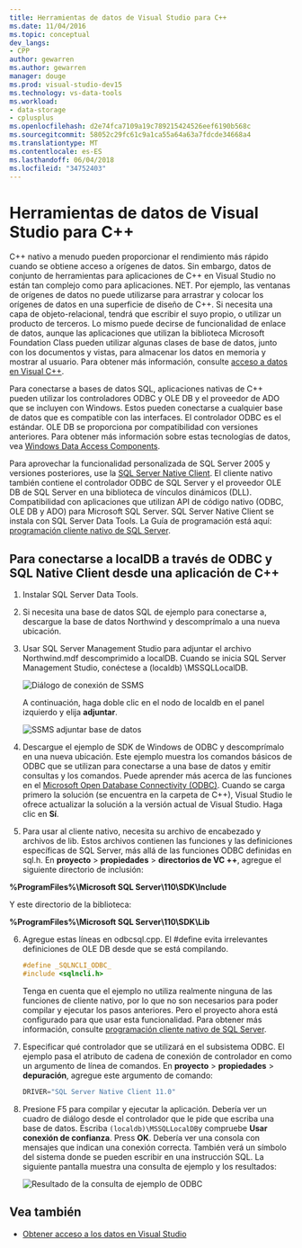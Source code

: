 ```yaml
---
title: Herramientas de datos de Visual Studio para C++
ms.date: 11/04/2016
ms.topic: conceptual
dev_langs:
- CPP
author: gewarren
ms.author: gewarren
manager: douge
ms.prod: visual-studio-dev15
ms.technology: vs-data-tools
ms.workload:
- data-storage
- cplusplus
ms.openlocfilehash: d2e74fca7109a19c789215424526eef6190b568c
ms.sourcegitcommit: 58052c29fc61c9a1ca55a64a63a7fdcde34668a4
ms.translationtype: MT
ms.contentlocale: es-ES
ms.lasthandoff: 06/04/2018
ms.locfileid: "34752403"
---
```

# <a name="visual-studio-data-tools-for-c"></a>Herramientas de datos de Visual Studio para C++

C++ nativo a menudo pueden proporcionar el rendimiento más rápido cuando se obtiene acceso a orígenes de datos. Sin embargo, datos de conjunto de herramientas para aplicaciones de C++ en Visual Studio no están tan complejo como para aplicaciones. NET. Por ejemplo, las ventanas de orígenes de datos no puede utilizarse para arrastrar y colocar los orígenes de datos en una superficie de diseño de C++. Si necesita una capa de objeto-relacional, tendrá que escribir el suyo propio, o utilizar un producto de terceros.  Lo mismo puede decirse de funcionalidad de enlace de datos, aunque las aplicaciones que utilizan la biblioteca Microsoft Foundation Class pueden utilizar algunas clases de base de datos, junto con los documentos y vistas, para almacenar los datos en memoria y mostrar al usuario. Para obtener más información, consulte [acceso a datos en Visual C++](/cpp/data/data-access-in-cpp).

Para conectarse a bases de datos SQL, aplicaciones nativas de C++ pueden utilizar los controladores ODBC y OLE DB y el proveedor de ADO que se incluyen con Windows. Estos pueden conectarse a cualquier base de datos que es compatible con las interfaces. El controlador ODBC es el estándar. OLE DB se proporciona por compatibilidad con versiones anteriores. Para obtener más información sobre estas tecnologías de datos, vea [Windows Data Access Components](https://msdn.microsoft.com/library/windows/desktop/aa968814.aspx).

Para aprovechar la funcionalidad personalizada de SQL Server 2005 y versiones posteriores, use la [SQL Server Native Client](/sql/relational-databases/native-client/sql-server-native-client). El cliente nativo también contiene el controlador ODBC de SQL Server y el proveedor OLE DB de SQL Server en una biblioteca de vínculos dinámicos (DLL). Compatibilidad con aplicaciones que utilizan API de código nativo (ODBC, OLE DB y ADO) para Microsoft SQL Server.  SQL Server Native Client se instala con SQL Server Data Tools. La Guía de programación está aquí: [programación cliente nativo de SQL Server](/sql/relational-databases/native-client/sql-server-native-client-programming).

## <a name="to-connect-to-localdb-through-odbc-and-sql-native-client-from-a-c-application"></a>Para conectarse a localDB a través de ODBC y SQL Native Client desde una aplicación de C++

1.  Instalar SQL Server Data Tools.

2.  Si necesita una base de datos SQL de ejemplo para conectarse a, descargue la base de datos Northwind y descomprímalo a una nueva ubicación.

3.  Usar SQL Server Management Studio para adjuntar el archivo Northwind.mdf descomprimido a localDB. Cuando se inicia SQL Server Management Studio, conéctese a (localdb) \MSSQLLocalDB.

     ![Diálogo de conexión de SSMS](../data-tools/media/raddata-ssms-connect-dialog.png)

     A continuación, haga doble clic en el nodo de localdb en el panel izquierdo y elija **adjuntar**.

     ![SSMS adjuntar base de datos](../data-tools/media/raddata-ssms-attach-database.png)

4.  Descargue el ejemplo de SDK de Windows de ODBC y descomprímalo en una nueva ubicación. Este ejemplo muestra los comandos básicos de ODBC que se utilizan para conectarse a una base de datos y emitir consultas y los comandos. Puede aprender más acerca de las funciones en el [Microsoft Open Database Connectivity (ODBC)](/sql/odbc/microsoft-open-database-connectivity-odbc). Cuando se carga primero la solución (se encuentra en la carpeta de C++), Visual Studio le ofrece actualizar la solución a la versión actual de Visual Studio. Haga clic en **Sí**.

5.  Para usar al cliente nativo, necesita su archivo de encabezado y archivos de lib. Estos archivos contienen las funciones y las definiciones específicas de SQL Server, más allá de las funciones ODBC definidas en sql.h. En **proyecto** > **propiedades** > **directorios de VC ++**, agregue el siguiente directorio de inclusión:

**%ProgramFiles%\Microsoft SQL Server\110\SDK\Include**

Y este directorio de la biblioteca:

**%ProgramFiles%\Microsoft SQL Server\110\SDK\Lib**

6.  Agregue estas líneas en odbcsql.cpp. El #define evita irrelevantes definiciones de OLE DB desde que se está compilando.

    ```cpp
    #define _SQLNCLI_ODBC_
    #include <sqlncli.h>
    ```

    Tenga en cuenta que el ejemplo no utiliza realmente ninguna de las funciones de cliente nativo, por lo que no son necesarios para poder compilar y ejecutar los pasos anteriores. Pero el proyecto ahora está configurado para que usar esta funcionalidad. Para obtener más información, consulte [programación cliente nativo de SQL Server](/sql/relational-databases/native-client/sql-server-native-client).

7.  Especificar qué controlador que se utilizará en el subsistema ODBC. El ejemplo pasa el atributo de cadena de conexión de controlador en como un argumento de línea de comandos. En **proyecto** > **propiedades** > **depuración**, agregue este argumento de comando:

    ```cpp
    DRIVER="SQL Server Native Client 11.0"
    ```

8.  Presione F5 para compilar y ejecutar la aplicación. Debería ver un cuadro de diálogo desde el controlador que le pide que escriba una base de datos. Escriba `(localdb)\MSSQLLocalDB`y compruebe **Usar conexión de confianza**. Press **OK**. Debería ver una consola con mensajes que indican una conexión correcta. También verá un símbolo del sistema donde se pueden escribir en una instrucción SQL. La siguiente pantalla muestra una consulta de ejemplo y los resultados:

     ![Resultado de la consulta de ejemplo de ODBC](../data-tools/media/raddata-odbc-sample-query-output.png)

## <a name="see-also"></a>Vea también

- [Obtener acceso a los datos en Visual Studio](../data-tools/accessing-data-in-visual-studio.md)